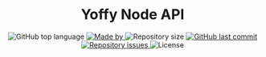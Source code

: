 <h1 align="center">
  Yoffy Node API
</h1>

<p align="center">
  <img alt="GitHub top language" src="https://img.shields.io/github/languages/top/GabrielCordeiroDev/yoffy-node-api">

  <a href="https://www.linkedin.com/in/dev-gabriel-cordeiro/">
    <img alt="Made by" src="https://img.shields.io/badge/made%20by-Gabriel%20Cordeiro-gree">
  </a>
  
  <img alt="Repository size" src="https://img.shields.io/github/repo-size/GabrielCordeiroDev/yoffy-node-api">
  
  <a href="https://github.com/GabrielCordeiroDev/PROJECT_NAME/commits/main">
    <img alt="GitHub last commit" src="https://img.shields.io/github/last-commit/GabrielCordeiroDev/yoffy-node-api">
  </a>
  
  <a href="https://github.com/GabrielCordeiroDev/PROJECT_NAME/issues">
    <img alt="Repository issues" src="https://img.shields.io/github/issues/GabrielCordeiroDev/yoffy-node-api">
  </a>
  
  <img alt="License" src="https://img.shields.io/github/license/GabrielCordeiroDev/yoffy-node-api">
</p>
